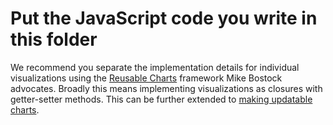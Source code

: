 # Put the JavaScript code you write in this folder

We recommend you separate the implementation details for individual visualizations using the [Reusable Charts](https://bost.ocks.org/mike/chart/) framework Mike Bostock advocates.
Broadly this means implementing visualizations as closures with getter-setter methods.
This can be further extended to [making updatable charts](https://www.toptal.com/d3-js/towards-reusable-d3-js-charts).
